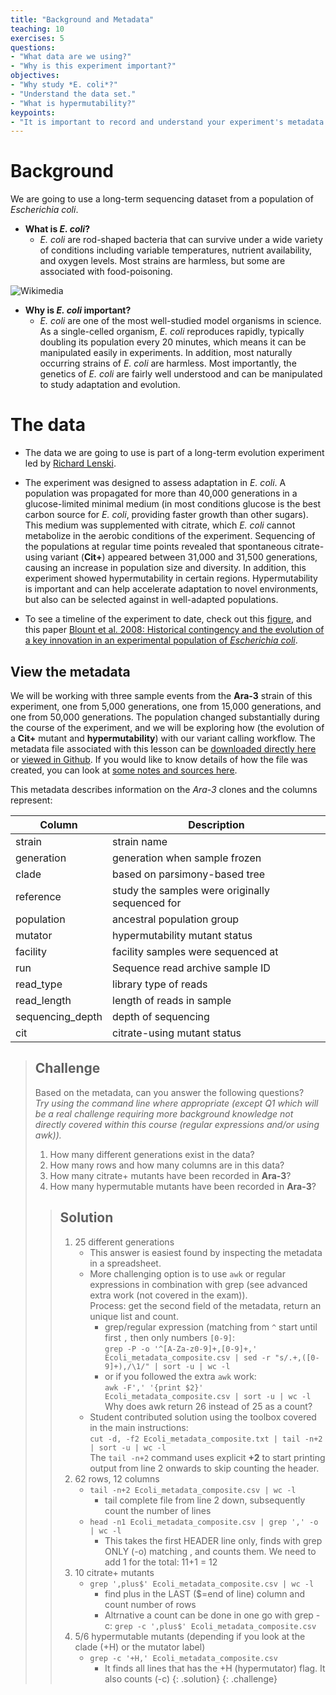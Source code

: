 ```yaml
---
title: "Background and Metadata"
teaching: 10
exercises: 5
questions:
- "What data are we using?"
- "Why is this experiment important?"
objectives:
- "Why study *E. coli*?"
- "Understand the data set."
- "What is hypermutability?"
keypoints:
- "It is important to record and understand your experiment's metadata."
---
```


# Background

We are going to use a long-term sequencing dataset from a population of *Escherichia coli*. 

 - **What is *E. coli*?**
    - *E. coli* are rod-shaped bacteria that can survive under a wide variety of conditions including variable temperatures, nutrient availability, and oxygen levels. Most strains are harmless, but some are associated with food-poisoning. 
    
![ [Wikimedia](https://species.wikimedia.org/wiki/Escherichia_coli#/media/File:EscherichiaColi_NIAID.jpg) ](../img/172px-EscherichiaColi_NIAID.jpg)

<!-- https://species.wikimedia.org/wiki/Escherichia_coli#/media/File:EscherichiaColi_NIAID.jpg -->

 - **Why is *E. coli* important?**
    - *E. coli* are one of the most well-studied model organisms in science. As a single-celled organism, *E. coli* reproduces rapidly, typically doubling its population every 20 minutes, which means it can be manipulated easily in experiments. In addition, most naturally occurring strains of *E. coli* are harmless. Most importantly, the genetics of *E. coli* are fairly well understood and can be manipulated to study adaptation and evolution.
    
# The data

 - The data we are going to use is part of a long-term evolution experiment led by [Richard Lenski](https://en.wikipedia.org/wiki/E._coli_long-term_evolution_experiment).
 
 - The experiment was designed to assess adaptation in *E. coli*. A population was propagated for more than 40,000 generations in a glucose-limited minimal medium (in most conditions glucose is the best carbon source for *E. coli*, providing faster growth than other sugars). This medium was supplemented with citrate, which *E. coli* cannot metabolize in the aerobic conditions of the experiment. Sequencing of the populations at regular time points revealed that spontaneous citrate-using variant (**Cit+**) appeared between 31,000 and 31,500 generations, causing an increase in population size and diversity. In addition, this experiment showed hypermutability in certain regions. Hypermutability is important and can help accelerate adaptation to novel environments, but also can be selected against in well-adapted populations.
 
 - To see a timeline of the experiment to date, check out this [figure](https://en.wikipedia.org/wiki/E._coli_long-term_evolution_experiment#/media/File:LTEE_Timeline_as_of_May_28,_2016.png), and this paper [Blount et al. 2008: Historical contingency and the evolution of a key innovation in an experimental population of *Escherichia coli*](http://www.pnas.org/content/105/23/7899).
 
 
## View the metadata

We will be working with three sample events from the **Ara-3** strain of this experiment, one from 5,000 generations, one from 15,000 generations, and one from 50,000 generations. The population changed substantially during the course of the experiment, and we will be exploring how (the evolution of a **Cit+** mutant and **hypermutability**) with our variant calling workflow. The metadata file associated with this lesson can be [downloaded directly here](https://raw.githubusercontent.com/datacarpentry/wrangling-genomics/gh-pages/files/Ecoli_metadata_composite.csv) or [viewed in Github](https://github.com/datacarpentry/wrangling-genomics/blob/gh-pages/files/Ecoli_metadata_composite.csv). If you would like to know details of how the file was created, you can look at [some notes and sources here](https://github.com/datacarpentry/wrangling-genomics/blob/gh-pages/files/Ecoli_metadata_composite_README.md).



This metadata describes information on the *Ara-3* clones and the columns represent:

| Column           | Description                                |
|------------------|--------------------------------------------|
| strain           | strain name					|
| generation       | generation when sample frozen		|
| clade            | based on parsimony-based tree		|
| reference        | study the samples were originally sequenced for				|
| population       | ancestral population group |
| mutator          | hypermutability mutant status |
| facility         | facility samples were sequenced at |
| run              | Sequence read archive sample ID		|
| read_type        | library type of reads |
| read_length      | length of reads in sample |
| sequencing_depth | depth of sequencing |
| cit              | citrate-using mutant status		|


> ## Challenge
> 
> Based on the metadata, can you answer the following questions?  
> *Try using the command line where appropriate (except Q1 which will be a real challenge requiring more background knowledge not directly covered within this course (regular expressions and/or using awk)).*
> 
> 1. How many different generations exist in the data?
> 2. How many rows and how many columns are in this data?
> 3. How many citrate+ mutants have been recorded in **Ara-3**?
> 4. How many hypermutable mutants have been recorded in **Ara-3**?
>
> > ## Solution
>> 
> > 1. 25 different generations
> >    + This answer is easiest found by inspecting the metadata in a spreadsheet.
> >    + More challenging option is to use `awk` or regular expressions in combination with grep (see advanced extra work (not covered in the exam)).  
> >      Process: get the second field of the metadata, return an unique list and count.  
> >      + grep/regular expression (matching from `^` start until first `,` then only numbers `[0-9]`:  
> >        `grep -P -o '^[A-Za-z0-9]+,[0-9]+,' Ecoli_metadata_composite.csv | sed -r "s/.+,([0-9]+),/\1/" | sort -u | wc -l`
> >      + or if you followed the extra `awk` work:  
> >        `awk -F',' '{print $2}' Ecoli_metadata_composite.csv | sort -u | wc -l`  
> >        Why does awk return 26 instead of 25 as a count?
> >    + Student contributed solution using the toolbox covered in the main instructions:  
> >      `cut -d, -f2 Ecoli_metadata_composite.txt | tail -n+2 | sort -u | wc -l`  
> >      The `tail -n+2` command uses explicit **+2** to start printing output from line 2 onwards to skip counting the header.
> > 2. 62 rows, 12 columns
> >    + `tail -n+2 Ecoli_metadata_composite.csv | wc -l`
> >      + tail complete file from line 2 down, subsequently count the number of lines
> >    + `head -n1 Ecoli_metadata_composite.csv | grep ',' -o | wc -l`
> >      + This takes the first HEADER line only, finds with grep ONLY (-o) matching , and counts them. We need to add 1 for the total: 11+1 = 12
> > 4. 10 citrate+ mutants
> >    + `grep ',plus$' Ecoli_metadata_composite.csv | wc -l`
> >      + find plus in the LAST ($=end of line) column and count number of rows
> >      + Altrnative a count can be done in one go with grep -c: `grep -c ',plus$' Ecoli_metadata_composite.csv`
> > 6. 5/6 hypermutable mutants (depending if you look at the clade (+H) or the mutator label)
> >    + `grep -c '+H,' Ecoli_metadata_composite.csv`
> >      + It finds all lines that has the +H (hypermutator) flag. It also counts (-c)
> {: .solution}
{: .challenge}

<!-- can add some additional info relevant to interplay of hypermutability and Cit+ adaptations, but keep it simple for now -->

